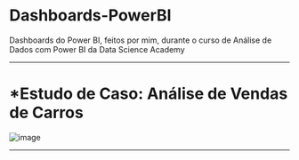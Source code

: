 # Dashboards-PowerBI
 Dashboards do Power BI, feitos por mim, durante o curso de Análise de Dados com Power BI da Data Science Academy
***
# *Estudo de Caso: Análise de Vendas de Carros
![image](https://user-images.githubusercontent.com/90532605/193088671-3451e5d4-74a8-4837-ae13-8247720507ba.png)
***
